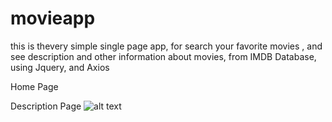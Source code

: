 # movieapp
this is thevery simple single page app, for search your favorite movies ,
and see description and other information about movies, from IMDB Database, using Jquery, and Axios

Home Page


Description Page
![alt text](https://drive.google.com/file/d/1nIce36zIIpZMRwKYdZQJyh0zvvmKCFOB/view?usp=sharing)
